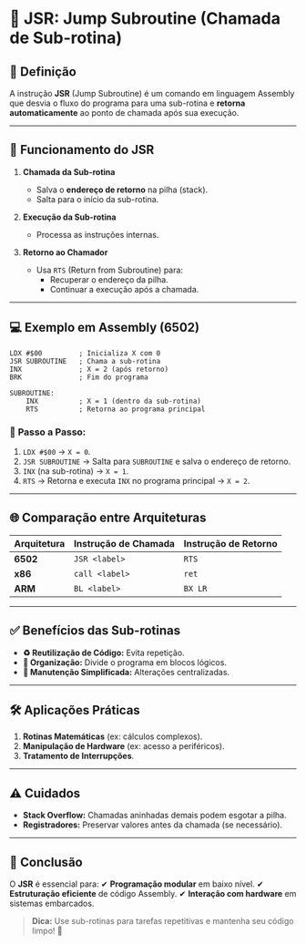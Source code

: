 # 🚀 **JSR: Jump Subroutine (Chamada de Sub-rotina)**

## 📌 **Definição**

A instrução **JSR** (Jump Subroutine) é um comando em linguagem Assembly que desvia o fluxo do programa para uma sub-rotina e **retorna automaticamente** ao ponto de chamada após sua execução.

---

## 🔄 **Funcionamento do JSR**

1. **Chamada da Sub-rotina**

   - Salva o **endereço de retorno** na pilha (stack).
   - Salta para o início da sub-rotina.

2. **Execução da Sub-rotina**

   - Processa as instruções internas.

3. **Retorno ao Chamador**
   - Usa `RTS` (Return from Subroutine) para:
     - Recuperar o endereço da pilha.
     - Continuar a execução após a chamada.

---

## 💻 **Exemplo em Assembly (6502)**

```assembly
LDX #$00         ; Inicializa X com 0
JSR SUBROUTINE   ; Chama a sub-rotina
INX              ; X = 2 (após retorno)
BRK              ; Fim do programa

SUBROUTINE:
    INX          ; X = 1 (dentro da sub-rotina)
    RTS          ; Retorna ao programa principal
```

### 📝 **Passo a Passo:**

1. `LDX #$00` → `X = 0`.
2. `JSR SUBROUTINE` → Salta para `SUBROUTINE` e salva o endereço de retorno.
3. `INX` (na sub-rotina) → `X = 1`.
4. `RTS` → Retorna e executa `INX` no programa principal → `X = 2`.

---

## 🌐 **Comparação entre Arquiteturas**

| Arquitetura | Instrução de Chamada | Instrução de Retorno |
| ----------- | -------------------- | -------------------- |
| **6502**    | `JSR <label>`        | `RTS`                |
| **x86**     | `call <label>`       | `ret`                |
| **ARM**     | `BL <label>`         | `BX LR`              |

---

## ✅ **Benefícios das Sub-rotinas**

- **♻️ Reutilização de Código:** Evita repetição.
- **📂 Organização:** Divide o programa em blocos lógicos.
- **🔧 Manutenção Simplificada:** Alterações centralizadas.

---

## 🛠️ **Aplicações Práticas**

1. **Rotinas Matemáticas** (ex: cálculos complexos).
2. **Manipulação de Hardware** (ex: acesso a periféricos).
3. **Tratamento de Interrupções**.

---

## ⚠️ **Cuidados**

- **Stack Overflow:** Chamadas aninhadas demais podem esgotar a pilha.
- **Registradores:** Preservar valores antes da chamada (se necessário).

---

## 🎯 **Conclusão**

O **JSR** é essencial para:
✔ **Programação modular** em baixo nível.
✔ **Estruturação eficiente** de código Assembly.
✔ **Interação com hardware** em sistemas embarcados.

> **Dica:** Use sub-rotinas para tarefas repetitivas e mantenha seu código limpo! 🧹
